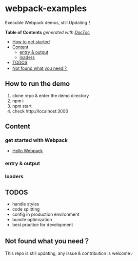 # webpack-examples

Execuble Webpack demos, still Updating！

<!-- START doctoc generated TOC please keep comment here to allow auto update -->
<!-- DON'T EDIT THIS SECTION, INSTEAD RE-RUN doctoc TO UPDATE -->
**Table of Contents**  *generated with [DocToc](https://github.com/thlorenz/doctoc)*

- [How to get started](#how-to-get-started)
- [Content](#content)
  - [entry & output](#entry--output)
  - [loaders](#loaders)
- [TODOS](#todos)
- [Not found what you need？](#not-found-what-you-need)

<!-- END doctoc generated TOC please keep comment here to allow auto update -->

## How to run the demo

1. clone repo & enter the demo directory
2. npm i
3. npm start
4. check http://localhost:3000

## Content

### get started with Webpack

- [Hello Webpack](/01-get-started-with-webpack/01-hello-webpack/webpack.config.js)

### entry & output

### loaders

## TODOS

- handle styles
- code splitting
- config in production environment
- bundle optimization
- best practice for development

## Not found what you need？

This repo is still updating, any issue & contribution is welcome💡
